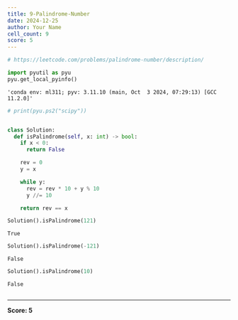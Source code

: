 ```yaml
---
title: 9-Palindrome-Number
date: 2024-12-25
author: Your Name
cell_count: 9
score: 5
---
```


```python
# https://leetcode.com/problems/palindrome-number/description/
```


```python
import pyutil as pyu
pyu.get_local_pyinfo()
```




    'conda env: ml311; pyv: 3.11.10 (main, Oct  3 2024, 07:29:13) [GCC 11.2.0]'




```python
# print(pyu.ps2("scipy"))
```


```python

```


```python
class Solution:
  def isPalindrome(self, x: int) -> bool:
    if x < 0:
      return False

    rev = 0
    y = x

    while y:
      rev = rev * 10 + y % 10
      y //= 10

    return rev == x
```


```python
Solution().isPalindrome(121)
```




    True




```python
Solution().isPalindrome(-121)
```




    False




```python
Solution().isPalindrome(10)
```




    False




```python

```


---
**Score: 5**